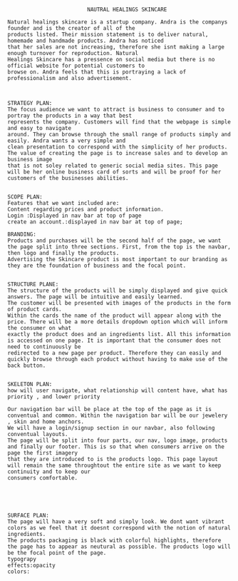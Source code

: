                              NAUTRAL HEALINGS SKINCARE
                             
    Natural healings skincare is a startup company. Andra is the companys founder and is the creator of all of the 
    products listed. Their mission statement is to deliver natural, homemade and handmade products. Andra has noticed 
    that her sales are not increasing, therefore she isnt making a large enough turnover for reproduction. Natural 
    Healings Skincare has a pressence on social media but there is no official website for potential customers to 
    browse on. Andra feels that this is portraying a lack of professionalism and also advertisement. 
    
    
    
    STRATEGY PLAN:
    The focus audience we want to attract is business to consumer and to portray the products in a way that best
    represents the company. Customers will find that the webpage is simple and easy to navigate 
    around. They can browse through the small range of products simply and easily. Andra wants a very simple and 
    clean presentation to correspond with the simplicity of her products. The value of creating the page is to increase sales and to develop an business image
    that is not soley related to generic social media sites. This page will be her online business card of sorts and will be proof for her customers of the businesses abilities.
    
    
    SCOPE PLAN:
    Features that we want included are:
    Content regarding prices and product information. 
    Login :Displayed in nav bar at top of page
    create an account.:displayed in nav bar at top of page;
    
    BRANDING:
    Products and purchases will be the second half of the page, we want the page split into three sections. First, from the top is the navbar, then logo and finally the products. 
    Advertising the Skincare product is most important to our branding as they are the foundation of business and the focal point. 
    
    
    STRUCTURE PLANE:
    The structure of the products will be simply displayed and give quick answers. The page will be intuitive and easily learned.
    The customer will be presented with images of the products in the form of product cards. 
    Within the cards the name of the product will appear along with the price. There will be a more details dropdown option which will inform the consumer on what
    exactly the product does and an ingredients list. All this information is accessed on one page. It is important that the consumer does not need to continuously be
    redirected to a new page per product. Therefore they can easily and quickly browse through each product without having to make use of the back button. 
    
    
    SKELETON PLAN:
    how will user navigate, what relationship will content have, what has priority , and lower priority
    
    Our navigation bar will be place at the top of the page as it is conventual and common. Within the navigation bar will be our jewelery , skin and home anchors. 
    We will have a login/signup section in our navbar, also following conventual layouts. 
    The page will be split into four parts, our nav, logo image, products and finally our footer. This is so that when consumers arrive on the page the first imagery
    that they are introduced to is the products logo. This page layout will remain the same throughtout the entire site as we want to keep continuity and to keep our
    consumers comfortable. 
    
    
    
    
    
    SURFACE PLAN:
    The page will have a very soft and simply look. We dont want vibrant colors as we feel that it doesnt correspond with the notion of natural ingredients.
    The products packaging is black with colorful highlights, therefore the page has to appear as neutural as possible. The products logo will be the focal point of the page.
    typograpy 
    effects:opacity
    colors:
    
    
    
    